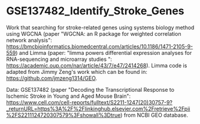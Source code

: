 # GSE137482_Identify_Stroke_Genes
Work that searching for stroke-related genes using systems biology method using WGCNA (paper "WGCNA: an R package for weighted correlation network analysis": https://bmcbioinformatics.biomedcentral.com/articles/10.1186/1471-2105-9-559) and Limma (paper: "limma powers differential expression analyses for RNA-sequencing and microarray studies ": https://academic.oup.com/nar/article/43/7/e47/2414268). Limma code is adapted from Jimmy Zeng's work which can be found in: https://github.com/jmzeng1314/GEO.

Data: GSE137482 (paper "Decoding the Transcriptional Response to Ischemic Stroke in Young and Aged Mouse Brain": https://www.cell.com/cell-reports/fulltext/S2211-1247(20)30757-9?_returnURL=https%3A%2F%2Flinkinghub.elsevier.com%2Fretrieve%2Fpii%2FS2211124720307579%3Fshowall%3Dtrue) from NCBI GEO database.


